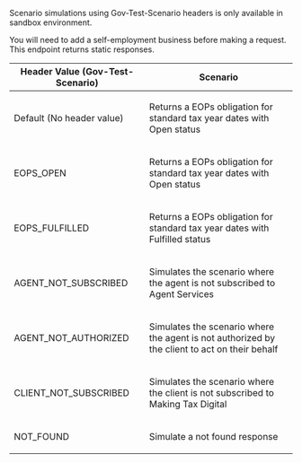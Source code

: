 <p>Scenario simulations using Gov-Test-Scenario headers is only available in sandbox environment.</p>
<p>You will need to add a self-employment business before making a request. This endpoint returns static responses.</p>
<table>
    <thead>
        <tr>
            <th>Header Value (Gov-Test-Scenario)</th>
            <th>Scenario</th>
        </tr>
    </thead>
    <tbody>
        <tr>
            <td><p>Default (No header value)</p></td>
            <td><p>Returns a EOPs obligation for standard tax year dates with Open status</p></td>
        </tr>
        <tr>
            <td><p>EOPS_OPEN</p></td>
            <td><p>Returns a EOPs obligation for standard tax year dates with Open status</p></td>
        </tr>
        <tr>
            <td><p>EOPS_FULFILLED</p></td>
            <td><p>Returns a EOPs obligation for standard tax year dates with Fulfilled status</p></td>
        </tr>
        <tr>
            <td><p>AGENT_NOT_SUBSCRIBED</p></td>
            <td><p>Simulates the scenario where the agent is not subscribed to Agent Services</p></td>
        </tr>
        <tr>
            <td><p>AGENT_NOT_AUTHORIZED</p></td>
            <td><p>Simulates the scenario where the agent is not authorized by the client to act on their behalf</p></td>
        </tr>
        <tr>
            <td><p>CLIENT_NOT_SUBSCRIBED</p></td>
            <td><p>Simulates the scenario where the client is not subscribed to Making Tax Digital</p></td>
        </tr>
        <tr>
            <td><p>NOT_FOUND</p></td>
            <td><p>Simulate a not found response</p></td>
        </tr>
    </tbody>
</table>